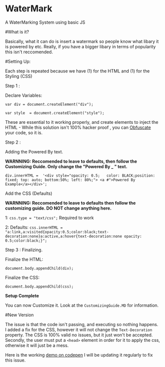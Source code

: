 # WaterMark
A WaterMarking System using basic JS

#What is it? 

Basically, what it can do is insert a watermark so people know what libary it is powered by etc. Really, if you have a bigger libary in terms of popularity this isn't reccomended.


#Setting Up:

Each step is repeated because we have (1) for the HTML and (1) for the Styling (CSS)

Step 1 :

Declare Variables:

`var div = document.createElement("div");`

`var style  = document.createElement("style");`

These are essential to it working properly,  and create elements to inject the HTML - While this solution isn't 100% hacker proof , you can [Obfuscate](http://www.javascriptobfuscator.com/Javascript-Obfuscator.aspx) your code, so it is. 

Step 2 :

Adding the Powered By text. 


**WARNNING: Reccomended to leave to defaults, then  follow the Customizing Guide. Only change the "Powered By _ " text.**

`div.innerHTML =  '<div style="opacity: 0.5;   color: BLACK;position: fixed; top: auto; bottom:50%; left: 80%;"> <a #">Powered By Example</a></div>';`

Add the CSS (Defaults)

**WARNNING: Reccomended to leave to defaults then follow the customizing guide. DO NOT change anything here.**

 1: `css.type = "text/css";`  Required to work
 
 
2: Defaults: `css.innerHTML = "a:link,a:visited{opacity:0.5;color:black;text-decoration:none}a:active,a:hover{text-decoration:none opacity: 0.5;color:black;}";`

Step 3 : Finalizing.

Finalize the HTML:

`document.body.appendChild(div);`

Finalize the CSS:

`document.body.appendChild(css);`  


**Setup Complete**

You can now Customize it. Look at the `CustomizingGuide.MD` for information. 


#New Version 

The issue is that the code isn't passing, and executing so nothing happens. I added a fix for the CSS, however it will not change the `Text-Decoration` property. The CSS is 100% valid no issues, but it just won't be accepted. 
Secondly, the user must put a `<head>` element in order for it to apply the css, otherwise it will just be a mess. 

Here is the working [demo on codepen](http://codepen.io/anon/pen/vgXPMb) I will be updating it regularly to fix this issue.  
